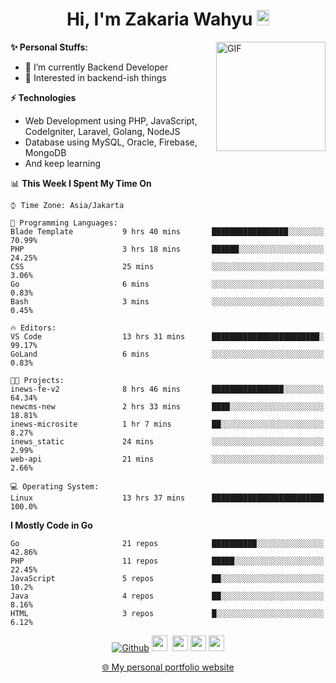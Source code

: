 <h1 align="center">Hi, I'm Zakaria Wahyu <img src="https://github.com/TheDudeThatCode/TheDudeThatCode/blob/master/Assets/Hi.gif" width="20px" height="25px"></h1>

<img align="right" alt="GIF" height="175px" src="https://www.nayakapratama.co.id/wp-content/uploads/2019/07/Website-Maintenance.gif" />

**✨ Personal Stuffs:**
- 🔭 I’m currently Backend Developer
- 🌱 Interested in backend-ish things

**⚡ Technologies**
- Web Development using PHP, JavaScript, CodeIgniter, Laravel, Golang, NodeJS
- Database using MySQL, Oracle, Firebase, MongoDB
- And keep learning

<!--START_SECTION:waka-->
📊 **This Week I Spent My Time On** 

```text
⌚︎ Time Zone: Asia/Jakarta

💬 Programming Languages: 
Blade Template           9 hrs 40 mins       █████████████████░░░░░░░░   70.99% 
PHP                      3 hrs 18 mins       ██████░░░░░░░░░░░░░░░░░░░   24.25% 
CSS                      25 mins             ░░░░░░░░░░░░░░░░░░░░░░░░░   3.06% 
Go                       6 mins              ░░░░░░░░░░░░░░░░░░░░░░░░░   0.83% 
Bash                     3 mins              ░░░░░░░░░░░░░░░░░░░░░░░░░   0.45%

🔥 Editors: 
VS Code                  13 hrs 31 mins      ████████████████████████░   99.17% 
GoLand                   6 mins              ░░░░░░░░░░░░░░░░░░░░░░░░░   0.83%

🐱‍💻 Projects: 
inews-fe-v2              8 hrs 46 mins       ████████████████░░░░░░░░░   64.34% 
newcms-new               2 hrs 33 mins       ████░░░░░░░░░░░░░░░░░░░░░   18.81% 
inews-microsite          1 hr 7 mins         ██░░░░░░░░░░░░░░░░░░░░░░░   8.27% 
inews_static             24 mins             ░░░░░░░░░░░░░░░░░░░░░░░░░   2.99% 
web-api                  21 mins             ░░░░░░░░░░░░░░░░░░░░░░░░░   2.66%

💻 Operating System: 
Linux                    13 hrs 37 mins      █████████████████████████   100.0%

```

**I Mostly Code in Go** 

```text
Go                       21 repos            ██████████░░░░░░░░░░░░░░░   42.86% 
PHP                      11 repos            █████░░░░░░░░░░░░░░░░░░░░   22.45% 
JavaScript               5 repos             ██░░░░░░░░░░░░░░░░░░░░░░░   10.2% 
Java                     4 repos             ██░░░░░░░░░░░░░░░░░░░░░░░   8.16% 
HTML                     3 repos             █░░░░░░░░░░░░░░░░░░░░░░░░   6.12%

```



<!--END_SECTION:waka-->

<p align="center">
<a href="https://github.com/zakariawahyu" target="_blank"><img alt="Github" src="https://img.shields.io/badge/GitHub-%2312100E.svg?&style=for-the-badge&logo=Github&logoColor=white" /></a>
<a href="https://www.twitter.com/_zakariawahyu"><img src="https://img.shields.io/badge/twitter-%231DA1F2.svg?&style=for-the-badge&logo=twitter&logoColor=white" height=25></a> 
<a href="https://www.linkedin.com/in/zakariawahyu"><img src="https://img.shields.io/badge/linkedin-%230077B5.svg?&style=for-the-badge&logo=linkedin&logoColor=white" height=25></a> 
<a href="https://www.instagram.com/_zakariawahyu"><img src="https://img.shields.io/badge/instagram-%23E4405F.svg?&style=for-the-badge&logo=instagram&logoColor=white" height=25></a>
<a href="https://medium.com/@zakariawahyu"><img src="https://img.shields.io/badge/Medium-12100E?style=for-the-badge&logo=medium&logoColor=white" height=25></a>
</p>
<p align="center"><a href="https://www.zakariawahyu.com" target="_blank">🌐 My personal portfolio website</a></p>
